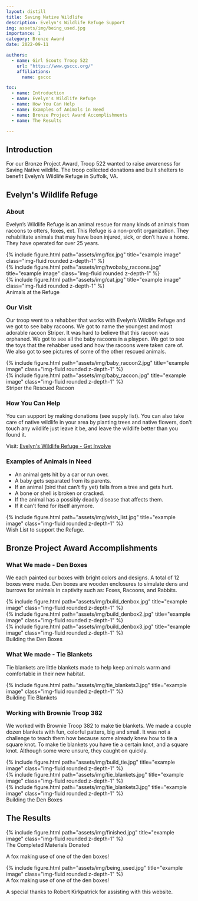 ```yaml
---
layout: distill
title: Saving Native Wildlife
description: Evelyn's Wildlife Refuge Support
img: assets/img/being_used.jpg
importance: 1
category: Bronze Award
date: 2022-09-11

authors:
  - name: Girl Scouts Troop 522
    url: "https://www.gsccc.org/"
    affiliations:
      name: gsccc

toc:
  - name: Introduction
  - name: Evelyn's Wildlife Refuge
  - name: How You Can Help
  - name: Examples of Animals in Need
  - name: Bronze Project Award Accomplishments
  - name: The Results

---
```


## Introduction 

For our Bronze Project Award, Troop 522 wanted to raise awareness for Saving Native wildlife. The troop collected donations and built shelters to benefit Evelyn’s Wildlife Refuge in Suffolk, VA. 

## Evelyn's Wildlife Refuge

### About
Evelyn’s Wildlife Refuge is an animal rescue for many kinds of animals from racoons to otters, foxes, ext. This Refuge is a non-profit organization. They rehabilitate animals that may have been injured, sick, or don’t have a home. They have operated for over 25 years.

<div class="row">
    <div class="col-sm mt-3 mt-md-0">
        {% include figure.html path="assets/img/fox.jpg" title="example image" class="img-fluid rounded z-depth-1" %}
    </div>
    <div class="col-sm mt-3 mt-md-0">
        {% include figure.html path="assets/img/twobaby_racoons.jpg" title="example image" class="img-fluid rounded z-depth-1" %}
    </div>
    <div class="col-sm mt-3 mt-md-0">
        {% include figure.html path="assets/img/cat.jpg" title="example image" class="img-fluid rounded z-depth-1" %}
    </div>
</div>
<div class="caption">
    Animals at the Refuge
</div>

### Our Visit

Our troop went to a rehabber that works with Evelyn’s Wildlife Refuge and we got to see baby racoons. We got to name the youngest and most adorable racoon Striper. It was hard to believe that this racoon was orphaned. We got to see all the baby racoons in a playpen. We got to see the toys that the rehabber used and how the racoons were taken care of. We also got to see pictures of some of the other rescued animals.

<div class="row">
    <div class="col-sm mt-3 mt-md-0">
        {% include figure.html path="assets/img/baby_racoon2.jpg" title="example image" class="img-fluid rounded z-depth-1" %}
    </div>
    <div class="col-sm mt-3 mt-md-0">
        {% include figure.html path="assets/img/baby_racoon.jpg" title="example image" class="img-fluid rounded z-depth-1" %}
    </div>
</div>
<div class="caption">
    Striper the Rescued Racoon
</div>

### How You Can Help 

You can support by making donations (see supply list). You can also take care of native wildlife in your area by planting trees and native flowers, don’t touch any wildlife just leave it be, and leave the wildlife better than  you found it.

Visit:
[Evelyn's Wildlife Refuge - Get Involve](http://www.evelynswildliferefuge.org/Get-Involved)

### Examples of Animals in Need

* An animal gets hit by a car or run over.
* A baby gets separated from its parents.
* If an animal (bird that can’t fly yet) falls from a tree and gets hurt.
* A bone or shell is broken or cracked.
* If the animal has a possibly deadly disease that affects them.
* If it can’t fend for itself anymore.

<div class="row">
    <div class="col-sm mt-3 mt-md-0">
        {% include figure.html path="assets/img/wish_list.jpg" title="example image" class="img-fluid rounded z-depth-1" %}
    </div>
</div>
<div class="caption">
    Wish List to support the Refuge.
</div>


## Bronze Project Award Accomplishments

### What We made - Den Boxes
We each painted our boxes with bright colors and designs. A total of 12 boxes were made.  Den boxes are wooden enclosures to simulate dens and burrows for animals in captivity such as: Foxes, Racoons, and Rabbits.

<div class="row">
    <div class="col-sm mt-3 mt-md-0">
        {% include figure.html path="assets/img/build_denbox.jpg" title="example image" class="img-fluid rounded z-depth-1" %}
    </div>
    <div class="col-sm mt-3 mt-md-0">
        {% include figure.html path="assets/img/build_denbox2.jpg" title="example image" class="img-fluid rounded z-depth-1" %}
    </div>
    <div class="col-sm mt-3 mt-md-0">
        {% include figure.html path="assets/img/build_denbox3.jpg" title="example image" class="img-fluid rounded z-depth-1" %}
    </div>
</div>
<div class="caption">
    Building the Den Boxes
</div>



### What We made - Tie Blankets

Tie blankets are little blankets made to help keep animals warm and comfortable in their new habitat.

<div class="row">
    <div class="col-sm mt-3 mt-md-0">
        {% include figure.html path="assets/img/tie_blankets3.jpg" title="example image" class="img-fluid rounded z-depth-1" %}
    </div>
</div>
<div class="caption">
    Building Tie Blankets
</div>


### Working with Brownie Troop 382

We worked with Brownie Troop 382 to make tie blankets.  We made a couple dozen blankets with fun, colorful patters, big and small. It was not a challenge to teach them how because some already knew how to tie a square knot.  To make tie blankets you have tie a certain knot, and a square knot.  Although some were unsure, they caught on quickly.

<div class="row">
    <div class="col-sm mt-3 mt-md-0">
        {% include figure.html path="assets/img/build_tie.jpg" title="example image" class="img-fluid rounded z-depth-1" %}
    </div>
    <div class="col-sm mt-3 mt-md-0">
        {% include figure.html path="assets/img/tie_blankets.jpg" title="example image" class="img-fluid rounded z-depth-1" %}
    </div>
    <div class="col-sm mt-3 mt-md-0">
        {% include figure.html path="assets/img/tie_blankets3.jpg" title="example image" class="img-fluid rounded z-depth-1" %}
    </div>
</div>
<div class="caption">
    Building the Den Boxes
</div>

## The Results

<div class="row">
    <div class="col-sm mt-3 mt-md-0">
        {% include figure.html path="assets/img/finished.jpg" title="example image" class="img-fluid rounded z-depth-1" %}
    </div>
</div>
<div class="caption">
    The Completed Materials Donated
</div>

A fox making use of one of the den boxes!

<div class="row">
    <div class="col-sm mt-3 mt-md-0">
        {% include figure.html path="assets/img/being_used.jpg" title="example image" class="img-fluid rounded z-depth-1" %}
    </div>
</div>
<div class="caption">
    A fox making use of one of the den boxes!
</div>



A special thanks to Robert Kirkpatrick for assisting with this website.
